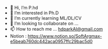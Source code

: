 - 👋 Hi, I’m P.hd
- 👀 I’m interested in Ph.D
- 🌱 I’m currently learning ML/DL/CV
- 💞️ I’m looking to collaborate on ...
- 📫 How to reach me ... hdparkAI@gmail.com
- Notion : https://www.notion.so/SoftArgmax-e5beab760dc442aca0957ffc29bac5d0
<!---
hdpark1208/hdpark1208 is a ✨ special ✨ repository because its `README.md` (this file) appears on your GitHub profile.
You can click the Preview link to take a look at your changes.
--->
